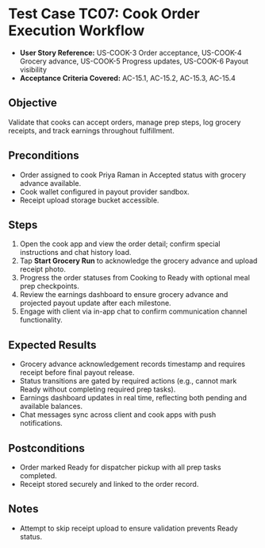 # Test Case TC07: Cook Order Execution Workflow

- **User Story Reference:** US-COOK-3 Order acceptance, US-COOK-4 Grocery advance, US-COOK-5 Progress updates, US-COOK-6 Payout visibility
- **Acceptance Criteria Covered:** AC-15.1, AC-15.2, AC-15.3, AC-15.4

## Objective
Validate that cooks can accept orders, manage prep steps, log grocery receipts, and track earnings throughout fulfillment.

## Preconditions
- Order assigned to cook Priya Raman in Accepted status with grocery advance available.
- Cook wallet configured in payout provider sandbox.
- Receipt upload storage bucket accessible.

## Steps
1. Open the cook app and view the order detail; confirm special instructions and chat history load.
2. Tap **Start Grocery Run** to acknowledge the grocery advance and upload receipt photo.
3. Progress the order statuses from Cooking to Ready with optional meal prep checkpoints.
4. Review the earnings dashboard to ensure grocery advance and projected payout update after each milestone.
5. Engage with client via in-app chat to confirm communication channel functionality.

## Expected Results
- Grocery advance acknowledgement records timestamp and requires receipt before final payout release.
- Status transitions are gated by required actions (e.g., cannot mark Ready without completing required prep tasks).
- Earnings dashboard updates in real time, reflecting both pending and available balances.
- Chat messages sync across client and cook apps with push notifications.

## Postconditions
- Order marked Ready for dispatcher pickup with all prep tasks completed.
- Receipt stored securely and linked to the order record.

## Notes
- Attempt to skip receipt upload to ensure validation prevents Ready status.
